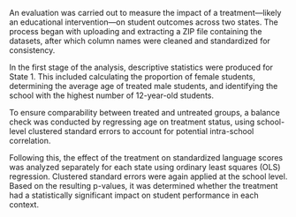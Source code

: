 An evaluation was carried out to measure the impact of a treatment—likely an educational intervention—on student outcomes across two states. The process began with uploading and extracting a ZIP file containing the datasets, after which column names were cleaned and standardized for consistency.

In the first stage of the analysis, descriptive statistics were produced for State 1. This included calculating the proportion of female students, determining the average age of treated male students, and identifying the school with the highest number of 12-year-old students.

To ensure comparability between treated and untreated groups, a balance check was conducted by regressing age on treatment status, using school-level clustered standard errors to account for potential intra-school correlation.

Following this, the effect of the treatment on standardized language scores was analyzed separately for each state using ordinary least squares (OLS) regression. Clustered standard errors were again applied at the school level. Based on the resulting p-values, it was determined whether the treatment had a statistically significant impact on student performance in each context.

